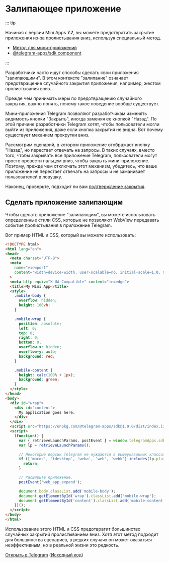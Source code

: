 # Залипающее приложение

::: tip

Начиная с версии Mini Apps **7.7**, вы можете предотвратить закрытие приложения из-за пролистывания вниз, используя специальный метод.

- [Метод для мини-приложений](methods.md#web-app-setup-swipe-behavior)
- [@telegram-apps/sdk component](../packages/telegram-apps-sdk/2-x/components/swipe-behavior.md)

:::

Разработчики часто ищут способы сделать свои приложения "залипающими". В этом контексте "залипание" означает предотвращение случайного закрытия приложения, например, жестом пролистывания вниз.

Прежде чем принимать меры по предотвращению случайного закрытия, важно понять, почему такое поведение вообще существует.

Мини-приложения Telegram позволяют разработчикам изменять видимость кнопки "Закрыть", иногда заменяя ее кнопкой "Назад". По этой причине разработчики Telegram хотят, чтобы пользователи могли выйти из приложения, даже если кнопка закрытия не видна.  Вот почему существует механизм прокрутки вниз.

Рассмотрим сценарий, в котором приложение отображает кнопку "Назад", но перестает отвечать на запросы. В таких случаях, вместо того, чтобы закрывать все приложение Telegram, пользователи могут просто провести пальцем вниз, чтобы закрыть мини-приложение. Поэтому, прежде чем отключать этот механизм, убедитесь, что ваше приложение не перестает отвечать на запросы и не заманивает пользователей в ловушку.

Наконец, проверьте, подходит ли вам [подтверждение закрытия](./closing-behavior.md).

## Сделать приложение залипающим

Чтобы сделать приложение "залипающим", вы можете использовать определенные стили CSS, которые не позволяют WebView передавать событие пролистывания в приложение Telegram.

Вот пример HTML и CSS, который вы можете использовать:

```html
<!DOCTYPE html>
<html lang="en">
<head>
  <meta charset="UTF-8">
  <meta
    name="viewport"
    content="width=device-width, user-scalable=no, initial-scale=1.0, maximum-scale=1.0, minimum-scale=1.0"
  >
  <meta http-equiv="X-UA-Compatible" content="ie=edge">
  <title>My Mini App</title>
  <style>
    .mobile-body {
      overflow: hidden;
      height: 100vh;
    }

    .mobile-wrap {
      position: absolute;
      left: 0;
      top: 0;
      right: 0;
      bottom: 0;
      overflow-x: hidden;
      overflow-y: auto;
      background: red;
    }

    .mobile-content {
      height: calc(100% + 1px);
      background: green;
    }
  </style>
</head>
<body>
  <div id="wrap">
    <div id="content">
      My application goes here.
    </div>
  </div>
  <script src="https://unpkg.com/@telegram-apps/sdk@1.0.0/dist/index.iife.js"></script>
  <script>
    (function() {
      var { retrieveLaunchParams, postEvent } = window.telegramApps.sdk;
      var lp = retrieveLaunchParams();

      // Некоторые версии Telegram не нуждаются в вышеуказанных классах
      if (['macos', 'tdesktop', 'weba', 'web', 'webk'].includes(lp.platform)) {
        return;
      }

      // Расширьте приложение.
      postEvent('web_app_expand');

      document.body.classList.add('mobile-body');
      document.getElementById('wrap').classList.add('mobile-wrap');
      document.getElementById('content').classList.add('mobile-content');
    })();
  </script>
</body>
</html>
```

Использование этого HTML и CSS предотвратит большинство случайных закрытий пролистыванием вниз. Хотя этот метод подходит для большинства сценариев, в редких случаях он может оказаться неэффективным, но в реальной жизни это редкость.

[Открыть в Telegram](https://t.me/tmajsbot/sticky_app) ([Исходный код](https://github.com/Telegram-Mini-Apps/sticky-app/blob/master/dist/index.html))
